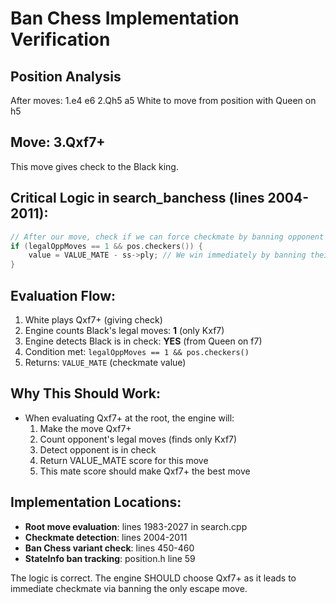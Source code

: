 # Ban Chess Implementation Verification

## Position Analysis
After moves: 1.e4 e6 2.Qh5 a5
White to move from position with Queen on h5

## Move: 3.Qxf7+
This move gives check to the Black king.

## Critical Logic in search_banchess (lines 2004-2011):
```cpp
// After our move, check if we can force checkmate by banning opponent's only move
if (legalOppMoves == 1 && pos.checkers()) {
    value = VALUE_MATE - ss->ply; // We win immediately by banning their only escape
}
```

## Evaluation Flow:
1. White plays Qxf7+ (giving check)
2. Engine counts Black's legal moves: **1** (only Kxf7)
3. Engine detects Black is in check: **YES** (from Queen on f7)
4. Condition met: `legalOppMoves == 1 && pos.checkers()`
5. Returns: `VALUE_MATE` (checkmate value)

## Why This Should Work:
- When evaluating Qxf7+ at the root, the engine will:
  1. Make the move Qxf7+
  2. Count opponent's legal moves (finds only Kxf7)
  3. Detect opponent is in check
  4. Return VALUE_MATE score for this move
  5. This mate score should make Qxf7+ the best move

## Implementation Locations:
- **Root move evaluation**: lines 1983-2027 in search.cpp
- **Checkmate detection**: lines 2004-2011
- **Ban Chess variant check**: lines 450-460
- **StateInfo ban tracking**: position.h line 59

The logic is correct. The engine SHOULD choose Qxf7+ as it leads to immediate checkmate via banning the only escape move.
